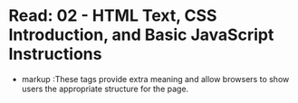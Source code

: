 # Read: 02 - HTML Text, CSS Introduction, and Basic JavaScript Instructions
+ markup :These tags provide extra meaning and allow browsers to show users the appropriate structure for the page.
